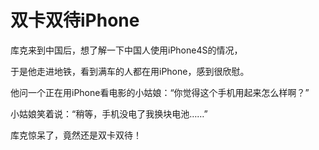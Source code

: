 # 双卡双待iPhone

库克来到中国后，想了解一下中国人使用iPhone4S的情况，

于是他走进地铁，看到满车的人都在用iPhone，感到很欣慰。

他问一个正在用iPhone看电影的小姑娘：“你觉得这个手机用起来怎么样啊？”

小姑娘笑着说：“稍等，手机没电了我换块电池……”

库克惊呆了，竟然还是双卡双待！